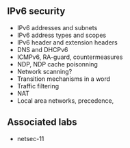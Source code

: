 ## IPv6 security

- IPv6 addresses and subnets
- IPv6 address types and scopes
- IPv6 header and extension headers
- DNS and DHCPv6
- ICMPv6, RA-guard, countermeasures
- NDP, NDP cache poisonning
- Network scanning?
- Transition mechanisms in a word
- Traffic filtering
- NAT
- Local area networks, precedence, 

## Associated labs

- netsec-11
